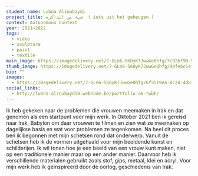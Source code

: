 ```yaml
---
student_name: Lubna Alzoubaydi
project_title: شيء من الذاكره  ( iets uit het geheugen )
context: Autonomous Context
year: 2021—2022
tags:
  - video
  - sculpture
  - paint
  - textile
main_image: https://imagedelivery.net/7-GLn6-56OyK7JwwGe0hfg/7c926f90-5caf-421b-b762-20bec9fb7000
thumb_image: https://imagedelivery.net/7-GLn6-56OyK7JwwGe0hfg/94fe6c14-7eca-4a58-765c-8e1d0b56f900
bio: ""
images:
  - https://imagedelivery.net/7-GLn6-56OyK7JwwGe0hfg/6f5519e4-8c24-4d83-815a-3527119def00
social_links:
  - http://lubna-alzoubaydi0.webnode.be/portfolio-am-rwbh/
---
```



Ik heb gekeken naar de problemen die vrouwen meemaken in Irak en dat genomen als een startpunt voor mijn werk. In Oktober 2021 ben ik gereisd naar Irak, Babylon om daar vrouwen te filmen en zien wat ze meemaken op dagelijkse basis en wat voor problemen ze tegenkomen. Na heel dit proces ben ik begonnen met mijn schetsen rond dat onderwerp. Vanuit de schetsen heb ik de vormen uitgehaald voor mijn beeldende kunst en schilderijen. Ik wil tonen hoe je een beeld van een vrouw kunt maken, niet op een traditionele manier maar op een ander manier. Daarvoor heb ik verschillende materialen gebruikt zoals stof, gips, metaal, klei en acryl. Voor mijn werk heb ik geïnspireerd door de oorlog, geschiedenis van Irak.